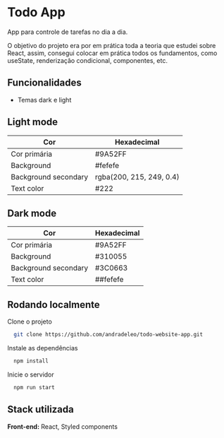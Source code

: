 
# Todo App

App para controle de tarefas no dia a dia.


O objetivo do projeto era por em prática toda a teoria que estudei sobre React, assim,
consegui colocar em prática todos os fundamentos, como useState, renderização condicional, componentes, etc.


## Funcionalidades

- Temas dark e light


 

## Light mode

| Cor               | Hexadecimal                                                |
| ----------------- | ---------------------------------------------------------------- |
| Cor primária          | #9A52FF |
| Background                        | #fefefe |
| Background secondary                  | rgba(200, 215, 249, 0.4) |
| Text color                         | #222    |

## Dark mode

| Cor               | Hexadecimal                                                |
| ----------------- | ---------------------------------------------------------------- |
| Cor primária          | #9A52FF |
| Background                        | #310055 |
| Background secondary                         | #3C0663    |
| Text color                   | ##fefefe |






## Rodando localmente

Clone o projeto

```bash
  git clone https://github.com/andradeleo/todo-website-app.git
```

Instale as dependências

```bash
  npm install
```

Inicie o servidor

```bash
  npm run start
```


## Stack utilizada

**Front-end:** React, Styled components



